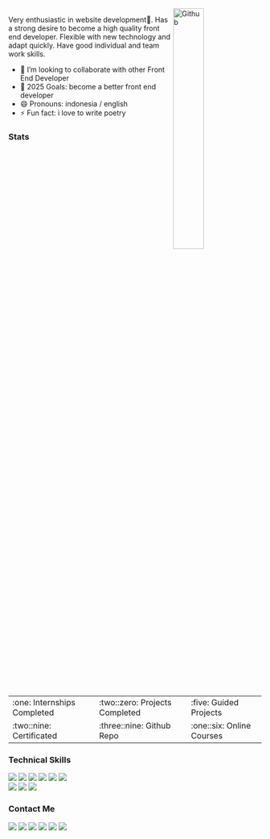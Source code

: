 <img width="35%" align="right" alt="Github" src="https://user-images.githubusercontent.com/48678280/88862734-4903af80-d201-11ea-968b-9c939d88a37c.gif" />

Very enthusiastic in website development💙. Has a strong desire to become a high quality front end developer. Flexible with new technology and adapt quickly. Have good individual and team work skills.

-   👯 I’m looking to collaborate with other Front End Developer
-   🥅 2025 Goals: become a better front end developer
-   😄 Pronouns: indonesia / english
-   ⚡ Fun fact: i love to write poetry

### Stats
<table>
  <tr>
    <td> :one: Internships Completed </td>
    <td> :two::zero: Projects Completed </td>
    <td>  :five: Guided Projects  </td>
  </tr>
  <tr>
    <td>  :two::nine: Certificated  </td>
    <td>  :three::nine: Github Repo </td>
    <td>  :one::six: Online Courses  </td>
  </tr>
</table>

### Technical Skills
<img src = "https://img.shields.io/badge/-HTML5-E34F26?style=flat&logo=html5&logoColor=white"> <img src = "https://img.shields.io/badge/-CSS3-1572B6?style=flat&logo=css3&logoColor=white"> <img src="https://img.shields.io/badge/-Bootstrap-563D7C?style=flat&logo=bootstrap&logoColor=white"> <img src="https://img.shields.io/badge/-JavaScript-black?style=flat&logo=javascript&logoColor=eed718">
<img src="https://img.shields.io/badge/-React-161616?style=flat&logo=react&logoColor=00d9ff">
<img src="https://img.shields.io/badge/-Problem%20Solving-ffa804?style=flat"> </br>
<img src="https://img.shields.io/badge/-Microsoft%20Word-164ead?style=flat&logo=microsoft%20word"> <img src="https://img.shields.io/badge/-Microsoft%20Excel-026f39?style=flat&logo=microsoft%20excel"> <img src="https://img.shields.io/badge/-Microsoft%20PowerPoint-b9361a?style=flat&logo=microsoft%20powerpoint">

### Contact Me

[<img src="https://img.shields.io/badge/gmail-red.svg?&style=for-the-badge&logo=gmail&logoColor=white" />](mailto:irfan05ariell@gmail.com) [<img src="https://img.shields.io/badge/twitter-%231DA1F2.svg?&style=for-the-badge&logo=twitter&logoColor=white" />](https://twitter.com/azrilardian) [<img src="https://img.shields.io/badge/linkedin-%230077B5.svg?&style=for-the-badge&logo=linkedin&logoColor=white" />](https://www.linkedin.com/in/azril-ardian-03b7471a7/) [<img src = "https://img.shields.io/badge/instagram-%23E4405F.svg?&style=for-the-badge&logo=instagram&logoColor=white">](https://www.instagram.com/hi_reeve) [<img src = "https://img.shields.io/badge/facebook-%231877F2.svg?&style=for-the-badge&logo=facebook&logoColor=white">](https://www.facebook.com/azril.ardian.1/) [<img src ="https://img.shields.io/badge/Website-Azrilardian-blue.svg?&style=for-the-badge">](https://azrilardian.vercel.app/)
